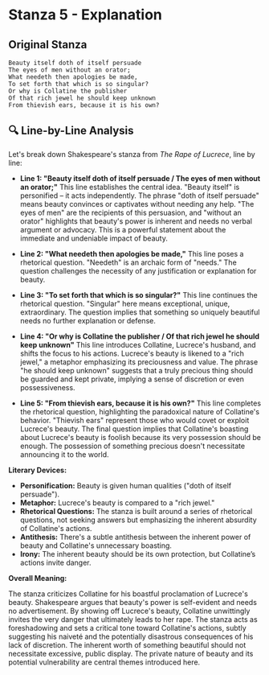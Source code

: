 # Stanza 5 - Explanation

## Original Stanza
```
Beauty itself doth of itself persuade
The eyes of men without an orator;
What needeth then apologies be made,
To set forth that which is so singular?
Or why is Collatine the publisher
Of that rich jewel he should keep unknown
From thievish ears, because it is his own?
```

## 🔍 Line-by-Line Analysis
Let's break down Shakespeare's stanza from *The Rape of Lucrece*, line by line:

* **Line 1: "Beauty itself doth of itself persuade / The eyes of men without an orator;"**  This line establishes the central idea. "Beauty itself" is personified – it acts independently.  The phrase "doth of itself persuade" means beauty convinces or captivates without needing any help.  "The eyes of men" are the recipients of this persuasion, and "without an orator" highlights that beauty's power is inherent and needs no verbal argument or advocacy.  This is a powerful statement about the immediate and undeniable impact of beauty.

* **Line 2: "What needeth then apologies be made,"** This line poses a rhetorical question.  "Needeth" is an archaic form of "needs."  The question challenges the necessity of any justification or explanation for beauty.

* **Line 3: "To set forth that which is so singular?"** This line continues the rhetorical question. "Singular" here means exceptional, unique, extraordinary.  The question implies that something so uniquely beautiful needs no further explanation or defense.

* **Line 4: "Or why is Collatine the publisher / Of that rich jewel he should keep unknown"** This line introduces Collatine, Lucrece's husband, and shifts the focus to his actions.  Lucrece's beauty is likened to a "rich jewel," a metaphor emphasizing its preciousness and value.  The phrase "he should keep unknown" suggests that a truly precious thing should be guarded and kept private, implying a sense of discretion or even possessiveness.

* **Line 5: "From thievish ears, because it is his own?"** This line completes the rhetorical question, highlighting the paradoxical nature of Collatine's behavior.  "Thievish ears" represent those who would covet or exploit Lucrece's beauty.  The final question implies that Collatine's boasting about Lucrece's beauty is foolish because its very possession should be enough. The possession of something precious doesn't necessitate announcing it to the world.


**Literary Devices:**

* **Personification:** Beauty is given human qualities ("doth of itself persuade").
* **Metaphor:** Lucrece's beauty is compared to a "rich jewel."
* **Rhetorical Questions:** The stanza is built around a series of rhetorical questions, not seeking answers but emphasizing the inherent absurdity of Collatine's actions.
* **Antithesis:** There's a subtle antithesis between the inherent power of beauty and Collatine's unnecessary boasting.
* **Irony:**  The inherent beauty should be its own protection, but Collatine’s actions invite danger.


**Overall Meaning:**

The stanza criticizes Collatine for his boastful proclamation of Lucrece's beauty.  Shakespeare argues that beauty's power is self-evident and needs no advertisement.  By showing off Lucrece's beauty, Collatine unwittingly invites the very danger that ultimately leads to her rape. The stanza acts as foreshadowing and sets a critical tone toward Collatine's actions, subtly suggesting his naiveté and the potentially disastrous consequences of his lack of discretion.  The inherent worth of something beautiful should not necessitate excessive, public display.  The private nature of beauty and its potential vulnerability are central themes introduced here.
